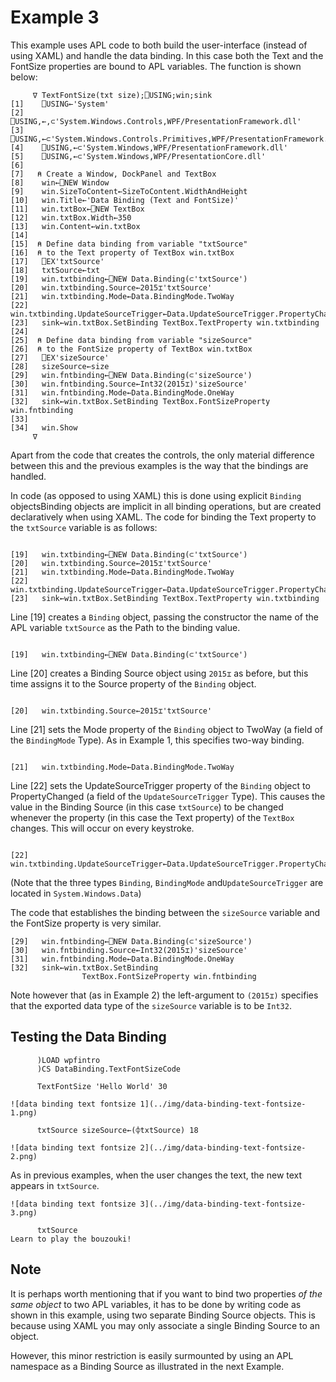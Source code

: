 # Example 3

This example uses APL code to both build the user-interface (instead of using XAML) and handle the data binding. In this case both the Text and the FontSize properties are bound to APL variables. The function is shown below:
```apl
     ∇ TextFontSize(txt size);⎕USING;win;sink
[1]    ⎕USING←'System'
[2]    ⎕USING,←,⊂'System.Windows.Controls,WPF/PresentationFramework.dll'
[3]    ⎕USING,←⊂'System.Windows.Controls.Primitives,WPF/PresentationFramework.dll'
[4]    ⎕USING,←⊂'System.Windows,WPF/PresentationFramework.dll'
[5]    ⎕USING,←⊂'System.Windows,WPF/PresentationCore.dll'
[6]
[7]   ⍝ Create a Window, DockPanel and TextBox
[8]    win←⎕NEW Window
[9]    win.SizeToContent←SizeToContent.WidthAndHeight
[10]   win.Title←'Data Binding (Text and FontSize)'
[11]   win.txtBox←⎕NEW TextBox
[12]   win.txtBox.Width←350
[13]   win.Content←win.txtBox
[14]
[15]  ⍝ Define data binding from variable "txtSource"
[16]  ⍝ to the Text property of TextBox win.txtBox
[17]   ⎕EX'txtSource'
[18]   txtSource←txt
[19]   win.txtbinding←⎕NEW Data.Binding(⊂'txtSource')
[20]   win.txtbinding.Source←2015⌶'txtSource'
[21]   win.txtbinding.Mode←Data.BindingMode.TwoWay
[22]   win.txtbinding.UpdateSourceTrigger←Data.UpdateSourceTrigger.PropertyChanged
[23]   sink←win.txtBox.SetBinding TextBox.TextProperty win.txtbinding
[24]
[25]  ⍝ Define data binding from variable "sizeSource"
[26]  ⍝ to the FontSize property of TextBox win.txtBox
[27]   ⎕EX'sizeSource'
[28]   sizeSource←size
[29]   win.fntbinding←⎕NEW Data.Binding(⊂'sizeSource')
[30]   win.fntbinding.Source←Int32(2015⌶)'sizeSource'
[31]   win.fntbinding.Mode←Data.BindingMode.OneWay
[32]   sink←win.txtBox.SetBinding TextBox.FontSizeProperty win.fntbinding
[33]
[34]   win.Show
     ∇

```

Apart from the code that creates the controls, the only material difference between this and the previous examples is the way that the bindings are handled.

In code (as opposed to using XAML) this is done using explicit `Binding` objectsBinding objects are implicit in all binding operations, but are created declaratively when using XAML. The code for binding the Text property to the `txtSource` variable is as follows:
```apl

[19]   win.txtbinding←⎕NEW Data.Binding(⊂'txtSource')
[20]   win.txtbinding.Source←2015⌶'txtSource'
[21]   win.txtbinding.Mode←Data.BindingMode.TwoWay
[22]   win.txtbinding.UpdateSourceTrigger←Data.UpdateSourceTrigger.PropertyChanged
[23]   sink←win.txtBox.SetBinding TextBox.TextProperty win.txtbinding
```

Line [19] creates a `Binding` object, passing the constructor  the name of the APL variable `txtSource` as the Path to the binding value.
```apl

[19]   win.txtbinding←⎕NEW Data.Binding(⊂'txtSource')
```

Line [20] creates a Binding Source object using `2015⌶` as before, but this time assigns it to the Source property of the `Binding` object.
```apl

[20]   win.txtbinding.Source←2015⌶'txtSource'
```

Line [21] sets the Mode property of the `Binding` object to TwoWay (a field of the `BindingMode` Type). As in Example 1, this specifies two-way binding.
```apl

[21]   win.txtbinding.Mode←Data.BindingMode.TwoWay
```

Line [22] sets the UpdateSourceTrigger property of the `Binding` object to PropertyChanged (a field of the `UpdateSourceTrigger` Type). This causes the value in the Binding Source (in this case `txtSource`) to be changed whenever the property (in this case the Text property) of the `TextBox` changes. This will occur on every keystroke.
```apl

[22]   win.txtbinding.UpdateSourceTrigger←Data.UpdateSourceTrigger.PropertyChanged
```

(Note that the three types `Binding`, `BindingMode` and`UpdateSourceTrigger` are located in `System.Windows.Data`)

The code that establishes the binding between the `sizeSource` variable and the FontSize property is very similar.

```apl
[29]   win.fntbinding←⎕NEW Data.Binding(⊂'sizeSource')
[30]   win.fntbinding.Source←Int32(2015⌶)'sizeSource'
[31]   win.fntbinding.Mode←Data.BindingMode.OneWay
[32]   sink←win.txtBox.SetBinding
                TextBox.FontSizeProperty win.fntbinding
```

Note however that (as in Example 2) the left-argument to `(2015⌶)` specifies that the exported data type of the `sizeSource` variable is to be `Int32`.

## Testing the Data Binding
```apl
      )LOAD wpfintro
      )CS DataBinding.TextFontSizeCode
```
```apl
      TextFontSize 'Hello World' 30
```
```apl
![data binding text fontsize 1](../img/data-binding-text-fontsize-1.png)
```
```apl
      txtSource sizeSource←(⌽txtSource) 18
```
```apl
![data binding text fontsize 2](../img/data-binding-text-fontsize-2.png)
```

As in previous examples, when the user changes the text, the new text appears in `txtSource`.
```apl
![data binding text fontsize 3](../img/data-binding-text-fontsize-3.png)
```
```apl
      txtSource
Learn to play the bouzouki!

```

## Note

It is perhaps worth mentioning that if you want to bind two properties *of the same object* to two APL variables, it has to be done by writing code as shown in this example, using two separate Binding Source objects. This is because using XAML you may only associate a single Binding Source to an object.

However, this minor restriction is easily surmounted by using an APL namespace as a Binding Source as illustrated in the next Example.
